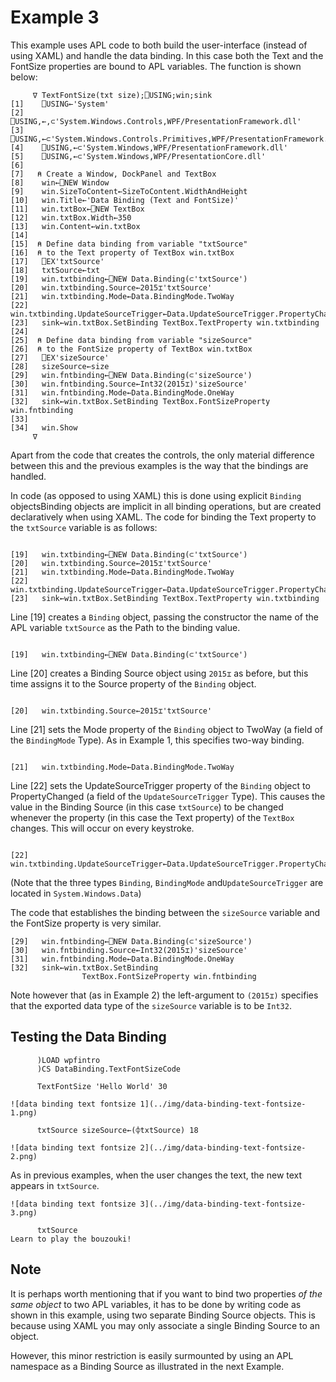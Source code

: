 # Example 3

This example uses APL code to both build the user-interface (instead of using XAML) and handle the data binding. In this case both the Text and the FontSize properties are bound to APL variables. The function is shown below:
```apl
     ∇ TextFontSize(txt size);⎕USING;win;sink
[1]    ⎕USING←'System'
[2]    ⎕USING,←,⊂'System.Windows.Controls,WPF/PresentationFramework.dll'
[3]    ⎕USING,←⊂'System.Windows.Controls.Primitives,WPF/PresentationFramework.dll'
[4]    ⎕USING,←⊂'System.Windows,WPF/PresentationFramework.dll'
[5]    ⎕USING,←⊂'System.Windows,WPF/PresentationCore.dll'
[6]
[7]   ⍝ Create a Window, DockPanel and TextBox
[8]    win←⎕NEW Window
[9]    win.SizeToContent←SizeToContent.WidthAndHeight
[10]   win.Title←'Data Binding (Text and FontSize)'
[11]   win.txtBox←⎕NEW TextBox
[12]   win.txtBox.Width←350
[13]   win.Content←win.txtBox
[14]
[15]  ⍝ Define data binding from variable "txtSource"
[16]  ⍝ to the Text property of TextBox win.txtBox
[17]   ⎕EX'txtSource'
[18]   txtSource←txt
[19]   win.txtbinding←⎕NEW Data.Binding(⊂'txtSource')
[20]   win.txtbinding.Source←2015⌶'txtSource'
[21]   win.txtbinding.Mode←Data.BindingMode.TwoWay
[22]   win.txtbinding.UpdateSourceTrigger←Data.UpdateSourceTrigger.PropertyChanged
[23]   sink←win.txtBox.SetBinding TextBox.TextProperty win.txtbinding
[24]
[25]  ⍝ Define data binding from variable "sizeSource"
[26]  ⍝ to the FontSize property of TextBox win.txtBox
[27]   ⎕EX'sizeSource'
[28]   sizeSource←size
[29]   win.fntbinding←⎕NEW Data.Binding(⊂'sizeSource')
[30]   win.fntbinding.Source←Int32(2015⌶)'sizeSource'
[31]   win.fntbinding.Mode←Data.BindingMode.OneWay
[32]   sink←win.txtBox.SetBinding TextBox.FontSizeProperty win.fntbinding
[33]
[34]   win.Show
     ∇

```

Apart from the code that creates the controls, the only material difference between this and the previous examples is the way that the bindings are handled.

In code (as opposed to using XAML) this is done using explicit `Binding` objectsBinding objects are implicit in all binding operations, but are created declaratively when using XAML. The code for binding the Text property to the `txtSource` variable is as follows:
```apl

[19]   win.txtbinding←⎕NEW Data.Binding(⊂'txtSource')
[20]   win.txtbinding.Source←2015⌶'txtSource'
[21]   win.txtbinding.Mode←Data.BindingMode.TwoWay
[22]   win.txtbinding.UpdateSourceTrigger←Data.UpdateSourceTrigger.PropertyChanged
[23]   sink←win.txtBox.SetBinding TextBox.TextProperty win.txtbinding
```

Line [19] creates a `Binding` object, passing the constructor  the name of the APL variable `txtSource` as the Path to the binding value.
```apl

[19]   win.txtbinding←⎕NEW Data.Binding(⊂'txtSource')
```

Line [20] creates a Binding Source object using `2015⌶` as before, but this time assigns it to the Source property of the `Binding` object.
```apl

[20]   win.txtbinding.Source←2015⌶'txtSource'
```

Line [21] sets the Mode property of the `Binding` object to TwoWay (a field of the `BindingMode` Type). As in Example 1, this specifies two-way binding.
```apl

[21]   win.txtbinding.Mode←Data.BindingMode.TwoWay
```

Line [22] sets the UpdateSourceTrigger property of the `Binding` object to PropertyChanged (a field of the `UpdateSourceTrigger` Type). This causes the value in the Binding Source (in this case `txtSource`) to be changed whenever the property (in this case the Text property) of the `TextBox` changes. This will occur on every keystroke.
```apl

[22]   win.txtbinding.UpdateSourceTrigger←Data.UpdateSourceTrigger.PropertyChanged
```

(Note that the three types `Binding`, `BindingMode` and`UpdateSourceTrigger` are located in `System.Windows.Data`)

The code that establishes the binding between the `sizeSource` variable and the FontSize property is very similar.

```apl
[29]   win.fntbinding←⎕NEW Data.Binding(⊂'sizeSource')
[30]   win.fntbinding.Source←Int32(2015⌶)'sizeSource'
[31]   win.fntbinding.Mode←Data.BindingMode.OneWay
[32]   sink←win.txtBox.SetBinding
                TextBox.FontSizeProperty win.fntbinding
```

Note however that (as in Example 2) the left-argument to `(2015⌶)` specifies that the exported data type of the `sizeSource` variable is to be `Int32`.

## Testing the Data Binding
```apl
      )LOAD wpfintro
      )CS DataBinding.TextFontSizeCode
```
```apl
      TextFontSize 'Hello World' 30
```
```apl
![data binding text fontsize 1](../img/data-binding-text-fontsize-1.png)
```
```apl
      txtSource sizeSource←(⌽txtSource) 18
```
```apl
![data binding text fontsize 2](../img/data-binding-text-fontsize-2.png)
```

As in previous examples, when the user changes the text, the new text appears in `txtSource`.
```apl
![data binding text fontsize 3](../img/data-binding-text-fontsize-3.png)
```
```apl
      txtSource
Learn to play the bouzouki!

```

## Note

It is perhaps worth mentioning that if you want to bind two properties *of the same object* to two APL variables, it has to be done by writing code as shown in this example, using two separate Binding Source objects. This is because using XAML you may only associate a single Binding Source to an object.

However, this minor restriction is easily surmounted by using an APL namespace as a Binding Source as illustrated in the next Example.
